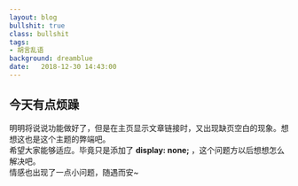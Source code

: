 ```yaml
---
layout: blog
bullshit: true
class: bullshit
tags:
- 胡言乱语
background: dreamblue
date:   2018-12-30 14:43:00
---
```


## 今天有点烦躁  
明明将说说功能做好了，但是在主页显示文章链接时，又出现缺页空白的现象。想想这也是这个主题的弊端吧。  
希望大家能够适应。毕竟只是添加了 **display: none;** ，这个问题方以后想想怎么解决吧。  
情感也出现了一点小问题，随遇而安~